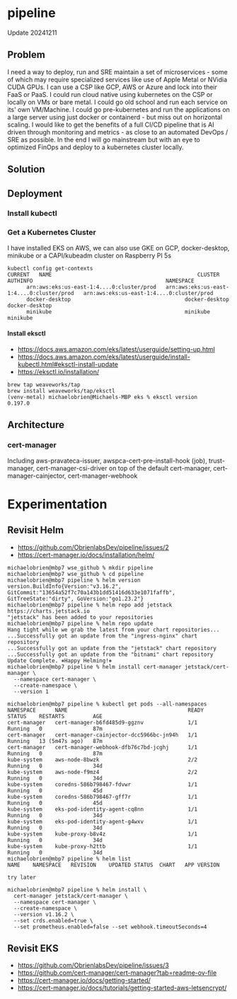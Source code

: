 # pipeline
Update 20241211

## Problem
I need a way to deploy, run and SRE maintain a set of microservices - some of which may require specialized services like use of Apple Metal or NVidia CUDA GPUs.  I can use a CSP like GCP, AWS or Azure and lock into their FaaS or PaaS.  I could run cloud native using kubernetes on the CSP or locally on VMs or bare metal.  I could go old school and run each service on its' own VM/Machine.  I could go pre-kubernetes and run the applications on a large server using just docker or containerd - but miss out on horizontal scaling.  I would like to get the benefits of a full CI/CD pipeline that is AI driven through monitoring and metrics - as close to an automated DevOps / SRE as possible.  In the end I will go mainstream but with an eye to optimized FinOps and deploy to a kubernetes cluster locally.
## Solution

## Deployment
### Install kubectl
### Get a Kubernetes Cluster
  I have installed EKS on AWS, we can also use GKE on GCP, docker-desktop, minikube or a CAPI/kubeadm cluster on Raspberry PI 5s
```
kubectl config get-contexts
CURRENT   NAME                                              CLUSTER                                           AUTHINFO                                          NAMESPACE
      arn:aws:eks:us-east-1:4....0:cluster/prod   arn:aws:eks:us-east-1:4....0:cluster/prod   arn:aws:eks:us-east-1:4....0:cluster/prod   
      docker-desktop                                    docker-desktop                                    docker-desktop                                    
      minikube                                          minikube                                          minikube                                          
```
#### Install eksctl
- https://docs.aws.amazon.com/eks/latest/userguide/setting-up.html
- https://docs.aws.amazon.com/eks/latest/userguide/install-kubectl.html#eksctl-install-update
- https://eksctl.io/installation/
```
brew tap weaveworks/tap
brew install weaveworks/tap/eksctl
(venv-metal) michaelobrien@Michaels-MBP eks % eksctl version  
0.197.0
```

## Architecture
### cert-manager
Including aws-pravateca-issuer, awspca-cert-pre-install-hook (job), trust-manager, cert-manager-csi-driver on top of the default cert-manager, cert-manager-cainjector, cert-manager-webhook


# Experimentation
## Revisit Helm
- https://github.com/ObrienlabsDev/pipeline/issues/2
- https://cert-manager.io/docs/installation/helm/
```
michaelobrien@mbp7 wse_github % mkdir pipeline
michaelobrien@mbp7 wse_github % cd pipeline 
michaelobrien@mbp7 pipeline % helm version                                     
version.BuildInfo{Version:"v3.16.2", GitCommit:"13654a52f7c70a143b1dd51416d633e1071faffb", GitTreeState:"dirty", GoVersion:"go1.23.2"}
michaelobrien@mbp7 pipeline % helm repo add jetstack https://charts.jetstack.io
"jetstack" has been added to your repositories
michaelobrien@mbp7 pipeline % helm repo update
Hang tight while we grab the latest from your chart repositories...
...Successfully got an update from the "ingress-nginx" chart repository
...Successfully got an update from the "jetstack" chart repository
...Successfully got an update from the "bitnami" chart repository
Update Complete. ⎈Happy Helming!⎈
michaelobrien@mbp7 pipeline % helm install cert-manager jetstack/cert-manager \
  --namespace cert-manager \
  --create-namespace \
  --version 1

michaelobrien@mbp7 pipeline % kubectl get pods --all-namespaces
NAMESPACE      NAME                                      READY   STATUS    RESTARTS         AGE
cert-manager   cert-manager-b6fd485d9-ggznv              1/1     Running   0                87m
cert-manager   cert-manager-cainjector-dcc5966bc-jn94h   1/1     Running   13 (5m47s ago)   87m
cert-manager   cert-manager-webhook-dfb76c7bd-jcghj      1/1     Running   0                87m
kube-system    aws-node-8bwzk                            2/2     Running   0                34d
kube-system    aws-node-f9mz4                            2/2     Running   0                34d
kube-system    coredns-586b798467-fdvwr                  1/1     Running   0                45d
kube-system    coredns-586b798467-gff7r                  1/1     Running   0                45d
kube-system    eks-pod-identity-agent-cq8nn              1/1     Running   0                34d
kube-system    eks-pod-identity-agent-g4wxv              1/1     Running   0                34d
kube-system    kube-proxy-b8v4z                          1/1     Running   0                34d
kube-system    kube-proxy-h2ttb                          1/1     Running   0                34d
michaelobrien@mbp7 pipeline % helm list
NAME	NAMESPACE	REVISION	UPDATED	STATUS	CHART	APP VERSION

try later

michaelobrien@mbp7 pipeline % helm install \
  cert-manager jetstack/cert-manager \
  --namespace cert-manager \
  --create-namespace \
  --version v1.16.2 \
  --set crds.enabled=true \
  --set prometheus.enabled=false --set webhook.timeoutSeconds=4

```

## Revisit EKS
- https://github.com/ObrienlabsDev/pipeline/issues/3
- https://github.com/cert-manager/cert-manager?tab=readme-ov-file
- https://cert-manager.io/docs/getting-started/
- https://cert-manager.io/docs/tutorials/getting-started-aws-letsencrypt/

```

```
